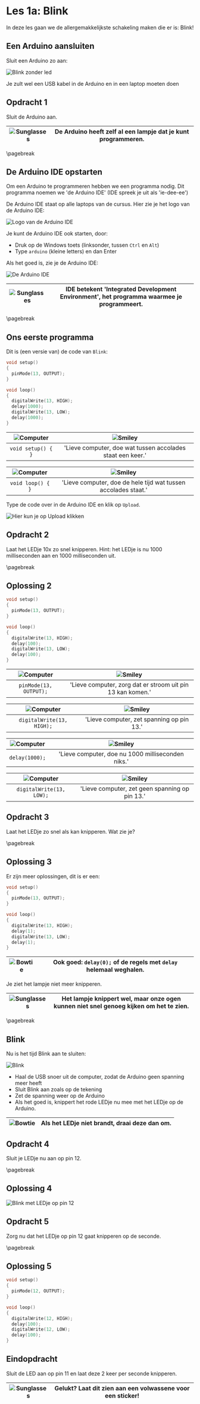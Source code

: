 # Les 1a: Blink

In deze les gaan we de allergemakkelijkste schakeling maken die er is: Blink!

## Een Arduino aansluiten

Sluit een Arduino zo aan:

![Blink zonder led](1a_blink_zonder_led.png)

Je zult wel een USB kabel in de Arduino en in een laptop moeten doen

## Opdracht 1

Sluit de Arduino aan.

![Sunglasses](EmojiSunglasses.png) | De Arduino heeft zelf al een lampje dat je kunt programmeren.
:-------------:|:----------------------------------------: 

\pagebreak

## De Arduino IDE opstarten

Om een Arduino te programmeren hebben we een programma nodig.
Dit programma noemen we 'de Arduino IDE' (IDE spreek je uit
als 'ie-dee-ee')

De Arduino IDE staat op alle laptops van de cursus.
Hier zie je het logo van de Arduino IDE:

![Logo van de Arduino IDE](1a_blink_ide_logo.png)

Je kunt de Arduino IDE ook starten, door:

 * Druk op de Windows toets (linksonder, tussen `Ctrl` en `Alt`)
 * Type `arduino` (kleine letters) en dan Enter

Als het goed is, zie je de Arduino IDE:

![De Arduino IDE](1a_blink_ide.png)

![Sunglasses](EmojiSunglasses.png) | IDE betekent 'Integrated Development Environment', het programma waarmee je programmeert.
:-------------:|:----------------------------------------: 

\pagebreak

## Ons eerste programma

Dit is (een versie van) de code van `Blink`:

```c++
void setup() 
{
  pinMode(13, OUTPUT);
}

void loop() 
{
  digitalWrite(13, HIGH);
  delay(1000);
  digitalWrite(13, LOW);
  delay(1000);
}
```

![Computer](EmojiComputer.png) | ![Smiley](EmojiSmiley.png)
:-------------:|:----------------------------------------: 
`void setup() { }`|'Lieve computer, doe wat tussen accolades staat een keer.'

![Computer](EmojiComputer.png) | ![Smiley](EmojiSmiley.png)
:-------------:|:----------------------------------------: 
`void loop() { }`|'Lieve computer, doe de hele tijd wat tussen accolades staat.'

Type de code over in de Arduino IDE en klik op `Upload`.

![Hier kun je op `Upload` klikken](1a_blink_upload.png)

## Opdracht 2

Laat het LEDje 10x zo snel knipperen. 
Hint: het LEDje is nu 1000 milliseconden aan en 1000 milliseconden uit.

\pagebreak

## Oplossing 2

```c++
void setup() 
{
  pinMode(13, OUTPUT);
}

void loop() 
{
  digitalWrite(13, HIGH);
  delay(100);
  digitalWrite(13, LOW);
  delay(100);
}
```

![Computer](EmojiComputer.png) | ![Smiley](EmojiSmiley.png)
:-------------:|:----------------------------------------: 
`pinMode(13, OUTPUT);`|'Lieve computer, zorg dat er stroom uit pin 13 kan komen.'

![Computer](EmojiComputer.png) | ![Smiley](EmojiSmiley.png)
:-------------:|:----------------------------------------: 
`digitalWrite(13, HIGH);`|'Lieve computer, zet spanning op pin 13.'

![Computer](EmojiComputer.png) | ![Smiley](EmojiSmiley.png)
:-------------:|:----------------------------------------: 
`delay(1000);`|'Lieve computer, doe nu 1000 milliseconden niks.'

![Computer](EmojiComputer.png) | ![Smiley](EmojiSmiley.png)
:-------------:|:----------------------------------------: 
`digitalWrite(13, LOW);`|'Lieve computer, zet geen spanning op pin 13.'

## Opdracht 3

Laat het LEDje zo snel als kan knipperen. Wat zie je?

\pagebreak

## Oplossing 3

Er zijn meer oplossingen, dit is er een:

```c++
void setup() 
{
  pinMode(13, OUTPUT);
}

void loop() 
{
  digitalWrite(13, HIGH);
  delay(1);
  digitalWrite(13, LOW);
  delay(1);
}
```

![Bowtie](EmojiBowtie.png) | Ook goed: `delay(0);` of de regels met `delay` helemaal weghalen.
:-------------:|:----------------------------------------: 

Je ziet het lampje niet meer knipperen. 

![Sunglasses](EmojiSunglasses.png) | Het lampje knippert wel, maar onze ogen kunnen niet snel genoeg kijken om het te zien.
:-------------:|:----------------------------------------: 

\pagebreak

## Blink

Nu is het tijd Blink aan te sluiten:

![Blink](1a_blink.png)

 * Haal de USB snoer uit de computer, zodat de Arduino geen spanning meer heeft
 * Sluit Blink aan zoals op de tekening
 * Zet de spanning weer op de Arduino
 * Als het goed is, knippert het rode LEDje nu mee met het LEDje op de Arduino. 

![Bowtie](EmojiBowtie.png) | Als het LEDje niet brandt, draai deze dan om.
:-------------:|:----------------------------------------: 

## Opdracht 4

Sluit je LEDje nu aan op pin 12.

\pagebreak

## Oplossing 4

![Blink met LEDje op pin 12](1a_blink_op_12.png)

## Opdracht 5

Zorg nu dat het LEDje op pin 12 gaat knipperen op de seconde.

\pagebreak

## Oplossing 5

```c++
void setup() 
{
  pinMode(12, OUTPUT);
}

void loop() 
{
  digitalWrite(12, HIGH);
  delay(100);
  digitalWrite(12, LOW);
  delay(100);
}
```

## Eindopdracht

Sluit de LED aan op pin 11 en laat deze 2 keer per seconde knipperen.

![Sunglasses](EmojiSunglasses.png) | Gelukt? Laat dit zien aan een volwassene voor een sticker!
:-------------:|:----------------------------------------: 
